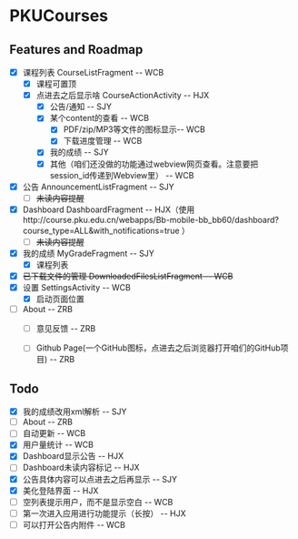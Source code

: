 # PKUCourses
## Features and Roadmap
* [x] 课程列表 CourseListFragment -- WCB
  * [x] 课程可置顶
  * [x] 点进去之后显示啥 CourseActionActivity -- HJX
    * [x] 公告/通知 -- SJY
    * [x] 某个content的查看 -- WCB
      * [x] PDF/zip/MP3等文件的图标显示-- WCB
      * [x] 下载进度管理 -- WCB
    * [x] 我的成绩 -- SJY
    * [x] 其他（咱们还没做的功能通过webview网页查看。注意要把session_id传递到Webview里） -- WCB
* [x] 公告 AnnouncementListFragment -- SJY
  * [ ] ~~未读内容提醒~~
* [x] Dashboard DashboardFragment -- HJX（使用http://course.pku.edu.cn/webapps/Bb-mobile-bb_bb60/dashboard?course_type=ALL&with_notifications=true ）
  * [ ] ~~未读内容提醒~~
* [x] 我的成绩 MyGradeFragment -- SJY
  * [x] 课程列表
* [x] ~~已下载文件的管理 DownloadedFilesListFragment -- WCB~~
* [x] 设置 SettingsActivity -- WCB
  * [x] 启动页面位置
* [ ] About -- ZRB
  * [ ] 意见反馈 -- ZRB
  * [ ] Github Page(一个GitHub图标，点进去之后浏览器打开咱们的GitHub项目) -- ZRB


## Todo
* [x] 我的成绩改用xml解析 -- SJY
* [ ] About -- ZRB
* [ ] 自动更新 -- WCB
* [x] 用户量统计 -- WCB
* [x] Dashboard显示公告 -- HJX
* [ ] Dashboard未读内容标记 -- HJX
* [x] 公告具体内容可以点进去之后再显示 -- SJY
* [x] 美化登陆界面 -- HJX
* [ ] 空列表提示用户，而不是显示空白 -- WCB
* [ ] 第一次进入应用进行功能提示（长按） -- HJX
* [ ] 可以打开公告内附件 -- WCB
